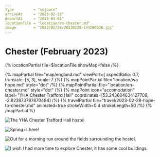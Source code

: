 ```yaml
---
type         = "sojourn"
arriveAt     = "2023-02-28"
departAt     = "2023-03-01"
locationFile = "location/en-chester.md"
image        = "2023/02/28/20230228-144206638.jpg"
---
```


# Chester (February 2023)

{% locationPartial file=$locationFile showMap=false /%} 

{% mapPartial file="map/england.md" viewPort={ aspectRatio: 0.7, translate: [5, 3], scale: 7 }%}
  {% mapPointPartial file="location/wa-hope.md" style="dot" /%}
  {% mapPointPartial file="location/en-chester.md" style="dot" /%}
  {% mapPoint icon="accomodation" label="YHA Chester Trafford Hall" coordinates=[53.243604634127706, -2.823873787870484] /%}
  {% travelPartial file="travel/2023-02-28-hope-to-chester.md" animated=true strokeWidth=0.4 strokeLength=50 /%}
{% /mapPartial %}

![The YHA Chester Trafford Hall hostel](2023/02/28/20230228-175626376.jpg)

![Spring is here!](2023/02/28/20230228-174845438.jpg)

![Out for a morning run around the fields surrounding the hostel.](2023/03/01/20230301-072358021.jpg)

![I wish I had more time to explore Chester, it has some cool buildings.](2023/03/01/20230301-114019959.jpg)
